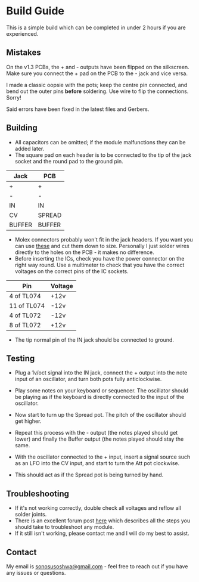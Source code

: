 # Build Guide

This is a simple build which can be completed in under 2 hours if you are experienced.

## Mistakes

On the v1.3 PCBs, the + and - outputs have been flipped on the silkscreen. Make sure you connect the + pad on the PCB to the - jack and vice versa.

I made a classic oopsie with the pots; keep the centre pin connected, and bend out the outer pins **before** soldering. Use wire to flip the connections. Sorry!

Said errors have been fixed in the latest files and Gerbers.

## Building

* All capacitors can be omitted; if the module malfunctions they can be added later.
* The square pad on each header is to be connected to the tip of the jack socket and the round pad to the ground pin.

 Jack | PCB
 --- | ---
 | + | + |
 | - | - |
 | IN | IN |
 | CV | SPREAD |
 | BUFFER | BUFFER |

 


* Molex connectors probably won't fit in the jack headers. If you want you can use [these](https://www.taydaelectronics.com/connectors-sockets/pin-headers/40-pin-male-2-54-mm-single-row-pin-header-break-away-round-pin-gold-plated.html) and cut them down to size. Personally I just solder wires directly to the holes on the PCB -  it makes no difference.
* Before inserting the ICs, check you have the power connector on the right way round. Use a multimeter to check that you have the correct voltages on the correct pins of the IC sockets.
 
 Pin | Voltage
 --- | ---
 4 of TL074 | +12v
 11 of TL074 | -12v
 4 of TL072 | -12v
 8 of TL072 | +12v
 
* The tip normal pin of the IN jack should be connected to ground. 

## Testing

* Plug a 1v/oct signal into the IN jack, connect the + output into the note input of an oscillator, and turn both pots fully anticlockwise.

* Play some notes on your keyboard or sequencer. The oscillator should be playing as if the keyboard is directly connected to the input of the oscillator. 

* Now start to turn up the Spread pot. The pitch of the oscillator should get higher. 

* Repeat this process with the - output (the notes played should get lower) and finally the Buffer output (the notes played should stay the same. 

* With the oscillator connected to the + input, insert a signal source such as an LFO into the CV input, and start to turn the Att pot clockwise. 

* This should act as if the Spread pot is being turned by hand.

## Troubleshooting

* If it's not working correctly, double check all voltages and reflow all solder joints.
* There is an excellent forum post [here](https://lookmumnocomputer.discourse.group/t/general-advice-for-troubleshooting-a-module/) which describes all the steps you should take to troubleshoot any module. 
* If it still isn't working, please contact me and I will do my best to assist.

## Contact

My email is sonosusoshwa@gmail.com - feel free to reach out if you have any issues or questions.


